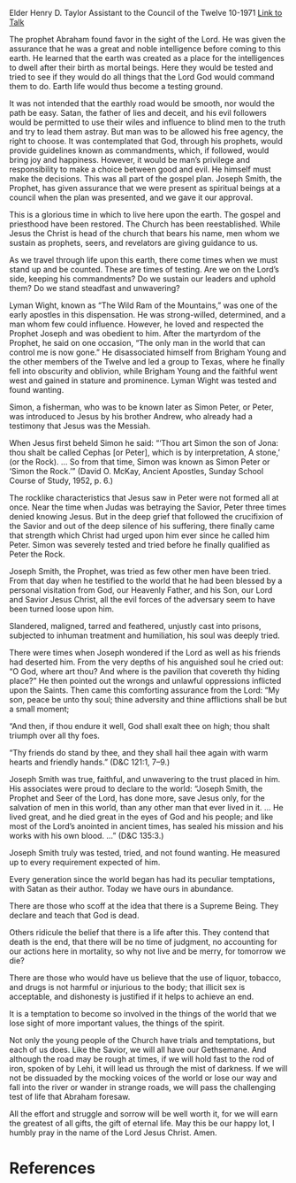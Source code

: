 Elder Henry D. Taylor
Assistant to the Council of the Twelve
10-1971
[Link to Talk](https://www.churchofjesuschrist.org/study/general-conference/1971/10/a-time-of-testing?lang=eng)

The prophet Abraham found favor in the sight of the Lord. He was given the assurance that he was a great and noble intelligence before coming to this earth. He learned that the earth was created as a place for the intelligences to dwell after their birth as mortal beings. Here they would be tested and tried to see if they would do all things that the Lord God would command them to do. Earth life would thus become a testing ground.

It was not intended that the earthly road would be smooth, nor would the path be easy. Satan, the father of lies and deceit, and his evil followers would be permitted to use their wiles and influence to blind men to the truth and try to lead them astray. But man was to be allowed his free agency, the right to choose. It was contemplated that God, through his prophets, would provide guidelines known as commandments, which, if followed, would bring joy and happiness. However, it would be man’s privilege and responsibility to make a choice between good and evil. He himself must make the decisions. This was all part of the gospel plan. Joseph Smith, the Prophet, has given assurance that we were present as spiritual beings at a council when the plan was presented, and we gave it our approval.

This is a glorious time in which to live here upon the earth. The gospel and priesthood have been restored. The Church has been reestablished. While Jesus the Christ is head of the church that bears his name, men whom we sustain as prophets, seers, and revelators are giving guidance to us.

As we travel through life upon this earth, there come times when we must stand up and be counted. These are times of testing. Are we on the Lord’s side, keeping his commandments? Do we sustain our leaders and uphold them? Do we stand steadfast and unwavering?

Lyman Wight, known as “The Wild Ram of the Mountains,” was one of the early apostles in this dispensation. He was strong-willed, determined, and a man whom few could influence. However, he loved and respected the Prophet Joseph and was obedient to him. After the martyrdom of the Prophet, he said on one occasion, “The only man in the world that can control me is now gone.” He disassociated himself from Brigham Young and the other members of the Twelve and led a group to Texas, where he finally fell into obscurity and oblivion, while Brigham Young and the faithful went west and gained in stature and prominence. Lyman Wight was tested and found wanting.

Simon, a fisherman, who was to be known later as Simon Peter, or Peter, was introduced to Jesus by his brother Andrew, who already had a testimony that Jesus was the Messiah.

When Jesus first beheld Simon he said: “‘Thou art Simon the son of Jona: thou shalt be called Cephas [or Peter], which is by interpretation, A stone,’ (or the Rock). … So from that time, Simon was known as Simon Peter or ‘Simon the Rock.’” (David O. McKay, Ancient Apostles, Sunday School Course of Study, 1952, p. 6.)

The rocklike characteristics that Jesus saw in Peter were not formed all at once. Near the time when Judas was betraying the Savior, Peter three times denied knowing Jesus. But in the deep grief that followed the crucifixion of the Savior and out of the deep silence of his suffering, there finally came that strength which Christ had urged upon him ever since he called him Peter. Simon was severely tested and tried before he finally qualified as Peter the Rock.

Joseph Smith, the Prophet, was tried as few other men have been tried. From that day when he testified to the world that he had been blessed by a personal visitation from God, our Heavenly Father, and his Son, our Lord and Savior Jesus Christ, all the evil forces of the adversary seem to have been turned loose upon him.

Slandered, maligned, tarred and feathered, unjustly cast into prisons, subjected to inhuman treatment and humiliation, his soul was deeply tried.

There were times when Joseph wondered if the Lord as well as his friends had deserted him. From the very depths of his anguished soul he cried out: “O God, where art thou? And where is the pavilion that covereth thy hiding place?” He then pointed out the wrongs and unlawful oppressions inflicted upon the Saints. Then came this comforting assurance from the Lord: “My son, peace be unto thy soul; thine adversity and thine afflictions shall be but a small moment;

“And then, if thou endure it well, God shall exalt thee on high; thou shalt triumph over all thy foes.

“Thy friends do stand by thee, and they shall hail thee again with warm hearts and friendly hands.” (D&C 121:1, 7–9.)

Joseph Smith was true, faithful, and unwavering to the trust placed in him. His associates were proud to declare to the world: “Joseph Smith, the Prophet and Seer of the Lord, has done more, save Jesus only, for the salvation of men in this world, than any other man that ever lived in it. … He lived great, and he died great in the eyes of God and his people; and like most of the Lord’s anointed in ancient times, has sealed his mission and his works with his own blood. …” (D&C 135:3.)

Joseph Smith truly was tested, tried, and not found wanting. He measured up to every requirement expected of him.

Every generation since the world began has had its peculiar temptations, with Satan as their author. Today we have ours in abundance.

There are those who scoff at the idea that there is a Supreme Being. They declare and teach that God is dead.

Others ridicule the belief that there is a life after this. They contend that death is the end, that there will be no time of judgment, no accounting for our actions here in mortality, so why not live and be merry, for tomorrow we die?

There are those who would have us believe that the use of liquor, tobacco, and drugs is not harmful or injurious to the body; that illicit sex is acceptable, and dishonesty is justified if it helps to achieve an end.

It is a temptation to become so involved in the things of the world that we lose sight of more important values, the things of the spirit.

Not only the young people of the Church have trials and temptations, but each of us does. Like the Savior, we will all have our Gethsemane. And although the road may be rough at times, if we will hold fast to the rod of iron, spoken of by Lehi, it will lead us through the mist of darkness. If we will not be dissuaded by the mocking voices of the world or lose our way and fall into the river or wander in strange roads, we will pass the challenging test of life that Abraham foresaw.

All the effort and struggle and sorrow will be well worth it, for we will earn the greatest of all gifts, the gift of eternal life. May this be our happy lot, I humbly pray in the name of the Lord Jesus Christ. Amen.

# References
